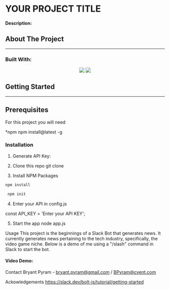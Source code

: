 # YOUR PROJECT TITLE

#### Description:

## About The Project
<hr>

### Built With:
<p align="center">
    <img src="https://img.shields.io/badge/Javascript-yellow" />
     <img src="https://img.shields.io/badge/-node.js-green" />
</p>

<!-- GETTING STARTED -->

## Getting Started
<hr>

## Prerequisites 
For this project you will need 

*npm
npm install@latest -g

### Installation
1. Generate API Key: 
2. Clone this repo
git clone 

3. Install NPM Packages 
``` sh 
npm install 
```
``` sh
 npm init 
 ```

4. Enter your API in config.js

const API_KEY = 'Enter your API KEY';

5. Start the app 
node app.js


Usage 
This project is the beginnings of a Slack Bot that generates news. It currently generates news pertaining to the tech industry, specifically, the video game niche. 
Below is a demo of me using a "/slash" command in Slack to start the bot. 

#### Video Demo:  <URL HERE>


Contact
Bryant Pyram - bryant.pyram@gmail.com / BPyram@cvent.com

Ackowledgements 
https://slack.dev/bolt-js/tutorial/getting-started
